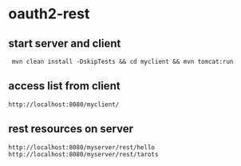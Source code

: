 oauth2-rest
==================

## start server and client
```
 mvn clean install -DskipTests && cd myclient && mvn tomcat:run
```


## access list from client

```
http://localhost:8080/myclient/
```

## rest resources on server

```
http://localhost:8080/myserver/rest/hello
http://localhost:8080/myserver/rest/tarots
```